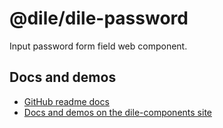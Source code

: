 # @dile/dile-password

Input password form field web component.

## Docs and demos

- [GitHub readme docs](https://github.com/Polydile/dile-components/blob/master/site/pages/components/dile-password.rocket.md)
- [Docs and demos on the dile-components site](https://dile-components.polydile.com/components/dile-password/)